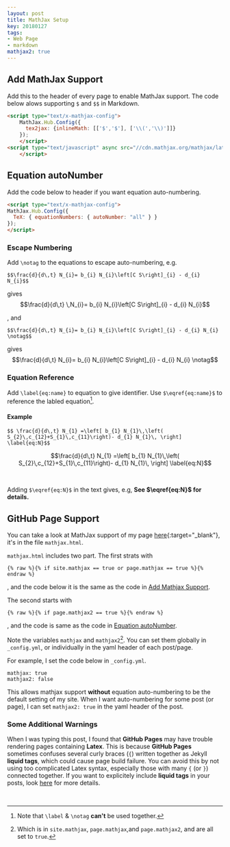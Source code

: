 ```yaml
---
layout: post
title: MathJax Setup
key: 20180127
tags:
- Web Page
- markdown
mathjax2: true
---
```

<!--more-->

## Add MathJax Support 

Add this to the header of every page to enable MathJax support. The code below alows supporting `$` and `$$` in Markdown.

```html
<script type="text/x-mathjax-config">
    MathJax.Hub.Config({
      tex2jax: {inlineMath: [['$','$'], ['\\(','\\)']]}
    });
    </script>
<script type="text/javascript" async src="//cdn.mathjax.org/mathjax/latest/MathJax.js?config=TeX-MML-AM_CHTML">
    </script>
```

## Equation autoNumber
Add the code below to header if you want equation auto-numbering.
```html
<script type="text/x-mathjax-config">
MathJax.Hub.Config({
  TeX: { equationNumbers: { autoNumber: "all" } }
});
</script>
```

### Escape Numbering

Add `\notag` to the equations to escape auto-numbering, e.g.
```
$$\frac{d}{d\,t} N_{i}= b_{i} N_{i}\left[C S\right]_{i} - d_{i} N_{i}$$
```
gives
$$\frac{d}{d\,t} \,N_{i}= b_{i} N_{i}\left[C S\right]_{i} - d_{i} N_{i}$$

, and 
```
$$\frac{d}{d\,t} N_{i}= b_{i} N_{i}\left[C S\right]_{i} - d_{i} N_{i} \notag$$
```
gives
$$\frac{d}{d\,t} N_{i}= b_{i} N_{i}\left[C S\right]_{i} - d_{i} N_{i} \notag$$

### Equation Reference

Add `\label{eq:name}` to equation to give identifier. Use `$\eqref{eq:name}$` to reference the labled equation[^1].

#### Example
```
$$ \frac{d}{d\,t} N_{1} =\left[ b_{1} N_{1}\,\left( S_{2}\,c_{12}+S_{1}\,c_{11}\right)- d_{1} N_{1}\, \right] \label{eq:N}$$
```

$$\frac{d}{d\,t} N_{1} =\left[ b_{1} N_{1}\,\left( S_{2}\,c_{12}+S_{1}\,c_{11}\right)- d_{1} N_{1}\, \right] \label{eq:N}$$

<br>

Adding `$\eqref{eq:N}$` in the text gives, e.g, **See $\eqref{eq:N}$ for details.**

## GitHub Page Support
You can take a look at MathJax support of my page [here](https://github.com/liao961120/liao961120.github.io/blob/master/_includes/utils/){:target="_blank"}, it's in the file `mathjax.html`.

`mathjax.html` includes two part. The first strats with 
```
{% raw %}{% if site.mathjax == true or page.mathjax == true %}{% endraw %}
```
, and the code below it is the same as the code in [Add Mathjax Support](#add-mathjax-support).

The second starts with
```
{% raw %}{% if page.mathjax2 == true %}{% endraw %}
```
, and the code is same as the code in [Equation autoNumber](#equation-autonumber).

Note the variables `mathjax` and `mathjax2`[^2]. You can set them globally in `_config.yml`, or individually in the yaml header of each post/page. 

For example, I set the code below in `_config.yml`.
```
mathjax: true
mathjax2: false 
```
This allows mathjax support **without** equation auto-numbering to be the default setting of my site. When I want auto-numbering for some post (or page), I can set `mathjax2: true` in the yaml header of the post.

### Some Additional Warnings

When I was typing this post, I found that **GitHub Pages** may have trouble rendering pages containing **Latex**. This is because **GitHub Pages** sometimes confuses several curly braces (`{`) written together as Jekyll **liquid tags**, which could cause page build failure. You can avoid this by not using too complicated Latex syntax, especially those with many `{` (or `}`) connected together. If you want to explicitely include **liquid tags** in your posts, look [here](https://liao961120.github.io/Markdown_Features.html) for more details.


<br>

[^1]: Note that `\label` & `\notag` **can't** be used together.
[^2]: Which is in `site.mathjax`, `page.mathjax`,and `page.mathjax2`, and are all set to `true`.

